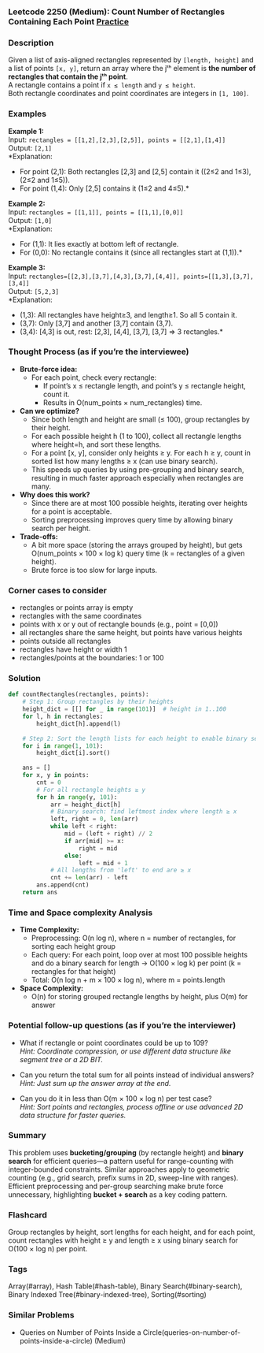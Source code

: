 ### Leetcode 2250 (Medium): Count Number of Rectangles Containing Each Point [Practice](https://leetcode.com/problems/count-number-of-rectangles-containing-each-point)

### Description  
Given a list of axis-aligned rectangles represented by `[length, height]` and a list of points `[x, y]`, return an array where the jᵗʰ element is **the number of rectangles that contain the jᵗʰ point**.  
A rectangle contains a point if `x ≤ length` and `y ≤ height`.  
Both rectangle coordinates and point coordinates are integers in `[1, 100]`.

### Examples  

**Example 1:**  
Input: `rectangles = [[1,2],[2,3],[2,5]], points = [[2,1],[1,4]]`  
Output: `[2,1]`  
*Explanation:  
- For point (2,1): Both rectangles [2,3] and [2,5] contain it ((2≤2 and 1≤3),(2≤2 and 1≤5)).  
- For point (1,4): Only [2,5] contains it (1≤2 and 4≤5).*

**Example 2:**  
Input: `rectangles = [[1,1]], points = [[1,1],[0,0]]`  
Output: `[1,0]`  
*Explanation:  
- For (1,1): It lies exactly at bottom left of rectangle.  
- For (0,0): No rectangle contains it (since all rectangles start at (1,1)).*

**Example 3:**  
Input: `rectangles=[[2,3],[3,7],[4,3],[3,7],[4,4]], points=[[1,3],[3,7],[3,4]]`  
Output: `[5,2,3]`  
*Explanation:  
- (1,3): All rectangles have height≥3, and length≥1. So all 5 contain it.  
- (3,7): Only [3,7] and another [3,7] contain (3,7).  
- (3,4): [4,3] is out, rest: [2,3], [4,4], [3,7], [3,7] ⇒ 3 rectangles.*

### Thought Process (as if you’re the interviewee)  
- **Brute-force idea:**   
  - For each point, check every rectangle:  
    - If point’s x ≤ rectangle length, and point’s y ≤ rectangle height, count it.
    - Results in O(num_points × num_rectangles) time.
- **Can we optimize?**
  - Since both length and height are small (≤ 100), group rectangles by their height.
  - For each possible height h (1 to 100), collect all rectangle lengths where height=h, and sort these lengths.
  - For a point [x, y], consider only heights ≥ y. For each h ≥ y, count in sorted list how many lengths ≥ x (can use binary search).
  - This speeds up queries by using pre-grouping and binary search, resulting in much faster approach especially when rectangles are many.
- **Why does this work?**  
  - Since there are at most 100 possible heights, iterating over heights for a point is acceptable.
  - Sorting preprocessing improves query time by allowing binary search per height.
- **Trade-offs:**  
  - A bit more space (storing the arrays grouped by height), but gets O(num_points × 100 × log k) query time (k = rectangles of a given height).
  - Brute force is too slow for large inputs.

### Corner cases to consider  
- rectangles or points array is empty
- rectangles with the same coordinates
- points with x or y out of rectangle bounds (e.g., point = [0,0])
- all rectangles share the same height, but points have various heights
- points outside all rectangles
- rectangles have height or width 1
- rectangles/points at the boundaries: 1 or 100

### Solution

```python
def countRectangles(rectangles, points):
    # Step 1: Group rectangles by their heights
    height_dict = [[] for _ in range(101)]  # height in 1..100
    for l, h in rectangles:
        height_dict[h].append(l)
    
    # Step 2: Sort the length lists for each height to enable binary search
    for i in range(1, 101):
        height_dict[i].sort()
    
    ans = []
    for x, y in points:
        cnt = 0
        # For all rectangle heights ≥ y
        for h in range(y, 101):
            arr = height_dict[h]
            # Binary search: find leftmost index where length ≥ x
            left, right = 0, len(arr)
            while left < right:
                mid = (left + right) // 2
                if arr[mid] >= x:
                    right = mid
                else:
                    left = mid + 1
            # All lengths from 'left' to end are ≥ x
            cnt += len(arr) - left
        ans.append(cnt)
    return ans
```

### Time and Space complexity Analysis  

- **Time Complexity:**  
  - Preprocessing: O(n log n), where n = number of rectangles, for sorting each height group  
  - Each query: For each point, loop over at most 100 possible heights and do a binary search for length → O(100 × log k) per point (k = rectangles for that height)  
  - Total: O(n log n + m × 100 × log n), where m = points.length  
- **Space Complexity:**  
  - O(n) for storing grouped rectangle lengths by height, plus O(m) for answer

### Potential follow-up questions (as if you’re the interviewer)  

- What if rectangle or point coordinates could be up to 109?  
  *Hint: Coordinate compression, or use different data structure like segment tree or a 2D BIT.*

- Can you return the total sum for all points instead of individual answers?  
  *Hint: Just sum up the answer array at the end.*

- Can you do it in less than O(m × 100 × log n) per test case?  
  *Hint: Sort points and rectangles, process offline or use advanced 2D data structure for faster queries.*

### Summary
This problem uses **bucketing/grouping** (by rectangle height) and **binary search** for efficient queries—a pattern useful for range-counting with integer-bounded constraints. Similar approaches apply to geometric counting (e.g., grid search, prefix sums in 2D, sweep-line with ranges). Efficient preprocessing and per-group searching make brute force unnecessary, highlighting **bucket + search** as a key coding pattern.


### Flashcard
Group rectangles by height, sort lengths for each height, and for each point, count rectangles with height ≥ y and length ≥ x using binary search for O(100 × log n) per point.

### Tags
Array(#array), Hash Table(#hash-table), Binary Search(#binary-search), Binary Indexed Tree(#binary-indexed-tree), Sorting(#sorting)

### Similar Problems
- Queries on Number of Points Inside a Circle(queries-on-number-of-points-inside-a-circle) (Medium)